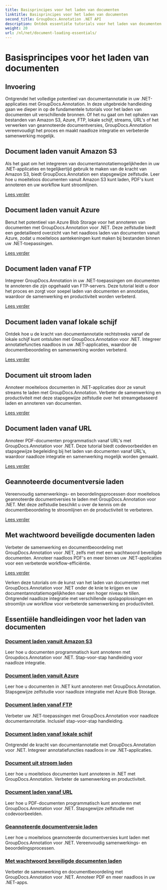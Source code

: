 ```yaml
---
title: Basisprincipes voor het laden van documenten
linktitle: Basisprincipes voor het laden van documenten
second_title: GroupDocs.Annotation .NET API
description: Ontdek essentiële tutorials voor het laden van documenten met GroupDocs.Annotation .NET. Naadloze integratie met Amazon S3, Azure, FTP, lokale schijf, streams en meer.
weight: 20
url: /nl/net/document-loading-essentials/
---
```


# Basisprincipes voor het laden van documenten

## Invoering

Ontgrendel het volledige potentieel van documentannotatie in uw .NET-applicaties met GroupDocs.Annotation. In deze uitgebreide handleiding gaan we dieper in op de fundamentele tutorials voor het laden van documenten uit verschillende bronnen. Of het nu gaat om het ophalen van bestanden van Amazon S3, Azure, FTP, lokale schijf, streams, URL's of het verwerken van geannoteerde documentversies, GroupDocs.Annotation vereenvoudigt het proces en maakt naadloze integratie en verbeterde samenwerking mogelijk.

## Document laden vanuit Amazon S3
Als het gaat om het integreren van documentannotatiemogelijkheden in uw .NET-applicaties en tegelijkertijd gebruik te maken van de kracht van Amazon S3, biedt GroupDocs.Annotation een stapsgewijze zelfstudie. Leer hoe u moeiteloos documenten vanuit Amazon S3 kunt laden, PDF's kunt annoteren en uw workflow kunt stroomlijnen.

[Lees verder](./load-document-from-amazon-s3/)

## Document laden vanuit Azure
Benut het potentieel van Azure Blob Storage voor het annoteren van documenten met GroupDocs.Annotation voor .NET. Deze zelfstudie biedt een gedetailleerd overzicht van het naadloos laden van documenten vanuit Azure, zodat u moeiteloos aantekeningen kunt maken bij bestanden binnen uw .NET-toepassingen.

[Lees verder](./load-document-from-azure/)

## Document laden vanaf FTP
Integreer GroupDocs.Annotation in uw .NET-toepassingen om documenten te annoteren die zijn opgehaald van FTP-servers. Deze tutorial leidt u door het proces en zorgt voor soepel laden van documenten en annotaties, waardoor de samenwerking en productiviteit worden verbeterd.

[Lees verder](./load-document-from-ftp/)

## Document laden vanaf lokale schijf
Ontdek hoe u de kracht van documentannotatie rechtstreeks vanaf de lokale schijf kunt ontsluiten met GroupDocs.Annotation voor .NET. Integreer annotatiefuncties naadloos in uw .NET-applicaties, waardoor de documentbeoordeling en samenwerking worden verbeterd.

[Lees verder](./load-document-from-local-disk/)

## Document uit stroom laden
Annoteer moeiteloos documenten in .NET-applicaties door ze vanuit streams te laden met GroupDocs.Annotation. Verbeter de samenwerking en productiviteit met deze stapsgewijze zelfstudie over het streamgebaseerd laden en annoteren van documenten.

[Lees verder](./load-document-from-stream/)

## Document laden vanaf URL
Annoteer PDF-documenten programmatisch vanaf URL's met GroupDocs.Annotation voor .NET. Deze tutorial biedt codevoorbeelden en stapsgewijze begeleiding bij het laden van documenten vanaf URL's, waardoor naadloze integratie en samenwerking mogelijk worden gemaakt.

[Lees verder](./load-document-from-url/)

## Geannoteerde documentversie laden
Vereenvoudig samenwerkings- en beoordelingsprocessen door moeiteloos geannoteerde documentversies te laden met GroupDocs.Annotation voor .NET. Met deze zelfstudie beschikt u over de kennis om de documentbeoordeling te stroomlijnen en de productiviteit te verbeteren.

[Lees verder](./loading-annotated-document-version/)

## Met wachtwoord beveiligde documenten laden
Verbeter de samenwerking en documentbeoordeling met GroupDocs.Annotation voor .NET, zelfs met met een wachtwoord beveiligde documenten. Annoteer naadloos PDF's en meer binnen uw .NET-applicaties voor een verbeterde workflow-efficiëntie.

[Lees verder](./load-password-protected-documents/)

Verken deze tutorials om de kunst van het laden van documenten met GroupDocs.Annotation voor .NET onder de knie te krijgen en uw documentannotatiemogelijkheden naar een hoger niveau te tillen. Ontgrendel naadloze integratie met verschillende opslagoplossingen en stroomlijn uw workflow voor verbeterde samenwerking en productiviteit.
## Essentiële handleidingen voor het laden van documenten
### [Document laden vanuit Amazon S3](./load-document-from-amazon-s3/)
Leer hoe u documenten programmatisch kunt annoteren met Groupdocs.Annotation voor .NET. Stap-voor-stap handleiding voor naadloze integratie.
### [Document laden vanuit Azure](./load-document-from-azure/)
Leer hoe u documenten in .NET kunt annoteren met GroupDocs.Annotation. Stapsgewijze zelfstudie voor naadloze integratie met Azure Blob Storage.
### [Document laden vanaf FTP](./load-document-from-ftp/)
Verbeter uw .NET-toepassingen met GroupDocs.Annotation voor naadloze documentannotatie. Inclusief stap-voor-stap handleiding.
### [Document laden vanaf lokale schijf](./load-document-from-local-disk/)
Ontgrendel de kracht van documentannotatie met GroupDocs.Annotation voor .NET. Integreer annotatiefuncties naadloos in uw .NET-applicaties.
### [Document uit stroom laden](./load-document-from-stream/)
Leer hoe u moeiteloos documenten kunt annoteren in .NET met GroupDocs.Annotation. Verbeter de samenwerking en productiviteit.
### [Document laden vanaf URL](./load-document-from-url/)
Leer hoe u PDF-documenten programmatisch kunt annoteren met GroupDocs.Annotation voor .NET. Stapsgewijze zelfstudie met codevoorbeelden.
### [Geannoteerde documentversie laden](./loading-annotated-document-version/)
Leer hoe u moeiteloos geannoteerde documentversies kunt laden met GroupDocs.Annotation voor .NET. Vereenvoudig samenwerkings- en beoordelingsprocessen.
### [Met wachtwoord beveiligde documenten laden](./load-password-protected-documents/)
Verbeter de samenwerking en documentbeoordeling met GroupDocs.Annotation voor .NET. Annoteer PDF en meer naadloos in uw .NET-apps.